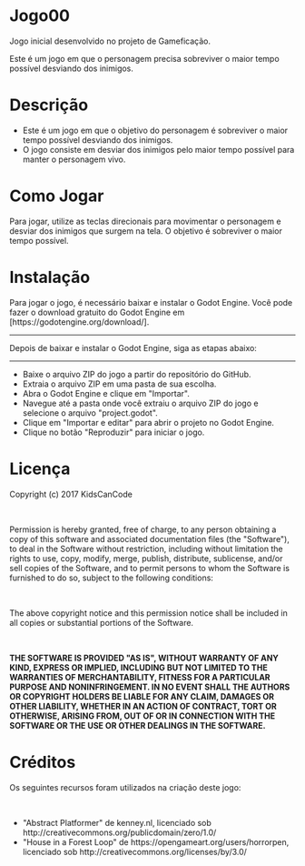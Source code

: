 <h1><b>Jogo00</b></h1>
Jogo inicial desenvolvido no projeto de Gameficação.
<p>Este é um jogo em que o personagem precisa sobreviver o maior tempo possível desviando dos inimigos.</p> 

<h1><b>Descrição</b></h1>
<p>
    <ul>
        <li>Este é um jogo em que o objetivo do personagem é sobreviver o maior tempo possível desviando dos inimigos.</li>
        <li>O jogo consiste em desviar dos inimigos pelo maior tempo possível para manter o personagem vivo.</li>
    </ul>
</p>

<h1><b>Como Jogar</b></h1>
<p>Para jogar, utilize as teclas direcionais para movimentar o personagem e desviar dos inimigos que surgem na tela. O objetivo é sobreviver o maior tempo possível.</p>

<h1><b>Instalação</b></h1>
<p>
    <p>Para jogar o jogo, é necessário baixar e instalar o Godot Engine. Você pode fazer o download gratuito do Godot Engine em [https://godotengine.org/download/].</p>
    <hr>
    <p>Depois de baixar e instalar o Godot Engine, siga as etapas abaixo:</p>
    <hr>
    <ul>
        <li>Baixe o arquivo ZIP do jogo a partir do repositório do GitHub.</li>
        <li>Extraia o arquivo ZIP em uma pasta de sua escolha.</li>
        <li>Abra o Godot Engine e clique em "Importar".</li>
        <li>Navegue até a pasta onde você extraiu o arquivo ZIP do jogo e selecione o arquivo "project.godot".</li>
        <li>Clique em "Importar e editar" para abrir o projeto no Godot Engine.</li>
        <li>Clique no botão "Reproduzir" para iniciar o jogo.</li>
    </ul>
</p>

<h1><b>Licença</b></h1>
<p>
    <p>Copyright (c) 2017 KidsCanCode</p>
    <br>
    <p>Permission is hereby granted, free of charge, to any person obtaining a copy
        of this software and associated documentation files (the "Software"), to deal
        in the Software without restriction, including without limitation the rights
        to use, copy, modify, merge, publish, distribute, sublicense, and/or sell
        copies of the Software, and to permit persons to whom the Software is
        furnished to do so, subject to the following conditions:</p>
    <br>
    <p> The above copyright notice and this permission notice shall be included in all
        copies or substantial portions of the Software.</p>
    <br>
    <p><b>THE SOFTWARE IS PROVIDED "AS IS", WITHOUT WARRANTY OF ANY KIND, EXPRESS OR
        IMPLIED, INCLUDING BUT NOT LIMITED TO THE WARRANTIES OF MERCHANTABILITY,
        FITNESS FOR A PARTICULAR PURPOSE AND NONINFRINGEMENT. IN NO EVENT SHALL THE
        AUTHORS OR COPYRIGHT HOLDERS BE LIABLE FOR ANY CLAIM, DAMAGES OR OTHER
        LIABILITY, WHETHER IN AN ACTION OF CONTRACT, TORT OR OTHERWISE, ARISING FROM,
        OUT OF OR IN CONNECTION WITH THE SOFTWARE OR THE USE OR OTHER DEALINGS IN THE
        SOFTWARE.
        </b></p>
    
</p>
<h1><b>Créditos</b></h1>
<p>Os seguintes recursos foram utilizados na criação deste jogo:</p>
<br>
<p>
    <ul>
        <li>"Abstract Platformer" de kenney.nl, licenciado sob http://creativecommons.org/publicdomain/zero/1.0/</li>
        <li>"House in a Forest Loop" de https://opengameart.org/users/horrorpen, licenciado sob http://creativecommons.org/licenses/by/3.0/</li>
    </ul>
</p>

